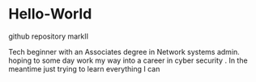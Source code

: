 # Hello-World
github repository markII

Tech beginner with an Associates degree in Network systems admin. hoping to some day work my way into a career in cyber security . In the meantime just trying to learn everything I can 
